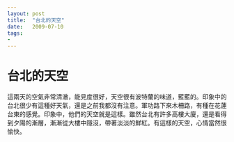 ```yaml
---
layout: post
title:  "台北的天空"
date:   2009-07-10
tags:
-
---
```


# 台北的天空

這兩天的空氣非常清澈，能見度很好，天空很有波特蘭的味道，藍藍的。印象中的台北很少有這種好天氣，還是之前我都沒有注意。軍功路下來木柵路，有種在花蓮台東的感覺。印象中，他們的天空就是這樣。雖然台北有許多高樓大廈，還是看得到夕陽的漸層，漸漸從大樓中隱沒，帶著淡淡的鮮紅。有這樣的天空，心情當然很愉快。